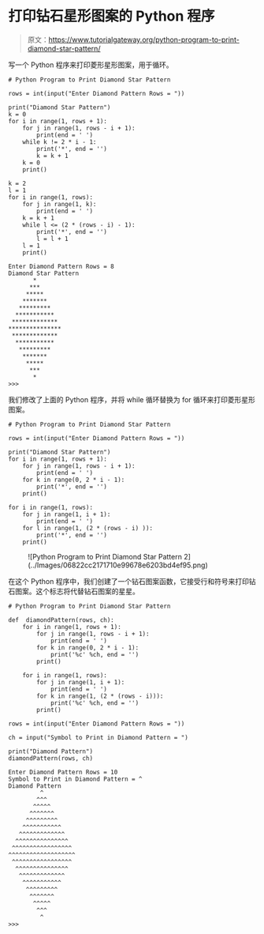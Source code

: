 # 打印钻石星形图案的 Python 程序

> 原文：<https://www.tutorialgateway.org/python-program-to-print-diamond-star-pattern/>

写一个 Python 程序来打印菱形星形图案，用于循环。

```
# Python Program to Print Diamond Star Pattern

rows = int(input("Enter Diamond Pattern Rows = "))

print("Diamond Star Pattern") 
k = 0
for i in range(1, rows + 1):
    for j in range(1, rows - i + 1):
        print(end = ' ')
    while k != 2 * i - 1:
        print('*', end = '')
        k = k + 1
    k = 0
    print()

k = 2
l = 1
for i in range(1, rows):
    for j in range(1, k):
        print(end = ' ')
    k = k + 1
    while l <= (2 * (rows - i) - 1):
        print('*', end = '')
        l = l + 1
    l = 1
    print()
```

```
Enter Diamond Pattern Rows = 8
Diamond Star Pattern
       *
      ***
     *****
    *******
   *********
  ***********
 *************
***************
 *************
  ***********
   *********
    *******
     *****
      ***
       *
>>> 
```

我们修改了上面的 Python 程序，并将 while 循环替换为 for 循环来打印菱形星形图案。

```
# Python Program to Print Diamond Star Pattern

rows = int(input("Enter Diamond Pattern Rows = "))

print("Diamond Star Pattern") 
for i in range(1, rows + 1):
    for j in range(1, rows - i + 1):
        print(end = ' ')
    for k in range(0, 2 * i - 1):
        print('*', end = '')
    print()

for i in range(1, rows):
    for j in range(1, i + 1):
        print(end = ' ')
    for l in range(1, (2 * (rows - i) )):
        print('*', end = '')
    print()
```

<figure class="wp-block-image size-large">![Python Program to Print Diamond Star Pattern 2](../Images/06822cc2171710e99678e6203bd4ef95.png)</figure>

在这个 Python 程序中，我们创建了一个钻石图案函数，它接受行和符号来打印钻石图案。这个标志将代替钻石图案的星星。

```
# Python Program to Print Diamond Star Pattern

def  diamondPattern(rows, ch):
    for i in range(1, rows + 1):
        for j in range(1, rows - i + 1):
            print(end = ' ')
        for k in range(0, 2 * i - 1):
            print('%c' %ch, end = '')
        print()

    for i in range(1, rows):
        for j in range(1, i + 1):
            print(end = ' ')
        for k in range(1, (2 * (rows - i))):
            print('%c' %ch, end = '')
        print()

rows = int(input("Enter Diamond Pattern Rows = "))

ch = input("Symbol to Print in Diamond Pattern = ")

print("Diamond Pattern")
diamondPattern(rows, ch)
```

```
Enter Diamond Pattern Rows = 10
Symbol to Print in Diamond Pattern = ^
Diamond Pattern
         ^
        ^^^
       ^^^^^
      ^^^^^^^
     ^^^^^^^^^
    ^^^^^^^^^^^
   ^^^^^^^^^^^^^
  ^^^^^^^^^^^^^^^
 ^^^^^^^^^^^^^^^^^
^^^^^^^^^^^^^^^^^^^
 ^^^^^^^^^^^^^^^^^
  ^^^^^^^^^^^^^^^
   ^^^^^^^^^^^^^
    ^^^^^^^^^^^
     ^^^^^^^^^
      ^^^^^^^
       ^^^^^
        ^^^
         ^
>>> 
```